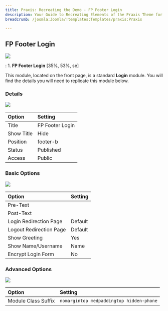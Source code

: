 ```yaml
---
title: Praxis: Recreating the Demo - FP Footer Login
description: Your Guide to Recreating Elements of the Praxis Theme for Joomla
breadcrumb: /joomla:Joomla/!templates:Templates/praxis:Praxis

---
```


FP Footer Login
----
![][demo]

:   1. **FP Footer Login** [35%, 53%, se]

This module, located on the front page, is a standard **Login** module. You will find the details you will need to replicate this module below.

### Details
![][demo1]

| Option     | Setting         |  
| :--------- | :-------------- |  
| Title      | FP Footer Login |  
| Show Title | Hide            |  
| Position   | footer-b        |  
| Status     | Published       |  
| Access     | Public          |  

### Basic Options
![][demo2]

| Option                  | Setting |  
| :---------------------- | :------ |  
| Pre-Text                |         |  
| Post-Text               |         |  
| Login Redirection Page  | Default |  
| Logout Redirection Page | Default |  
| Show Greeting           | Yes     |  
| Show Name/Username      | Name    |  
| Encrypt Login Form      | No      |  

### Advanced Options
![][demo3]

| Option              | Setting                                  |  
| :------------------ | :--------------------------------------- |  
| Module Class Suffix | `nomargintop medpaddingtop hidden-phone` |  

[demo]: assets/demo_9.jpeg
[demo1]: assets/login_1.jpeg
[demo2]: assets/login_2.jpeg
[demo3]: assets/login_3.jpeg
